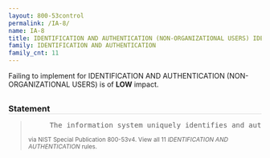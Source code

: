 ```yaml
---
layout: 800-53control
permalink: /IA-8/
name: IA-8
title: IDENTIFICATION AND AUTHENTICATION (NON-ORGANIZATIONAL USERS) IDENTIFICATION AND AUTHENTICATION
family: IDENTIFICATION AND AUTHENTICATION
family_cnt: 11
---
```

<p class="text-info">Failing to implement for IDENTIFICATION AND AUTHENTICATION (NON-ORGANIZATIONAL USERS) is of <b>LOW</b> impact.</p>

<h3 style="border-bottom:1px solid #ddd;margin:30px 0 8px 0;">Statement</h3>
<blockquote>
<pre>     The information system uniquely identifies and authenticates non-organizational users (or processes acting on behalf of non-organizational users). 
</pre>
<p><small>via NIST Special Publication 800-53v4. View all 11 <i>IDENTIFICATION AND AUTHENTICATION</i> rules. <a href="/cce/ssg/group/$Group_id"><span class="glyphicon glyphicon-link"></span></a> </small></p>
</blockquote>

